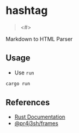 # hashtag

> <#>

Markdown to HTML Parser

## Usage

- Use `run`

```bash
cargo run
```

## References

- [Rust Documentation](https://www.rust-lang.org/learn/get-started)
- [@pr4j3sh/frames](https://github.com/pr4j3sh/frames)
